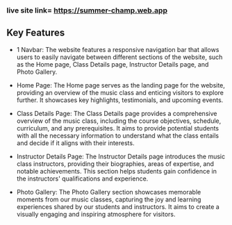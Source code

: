 
### live site link= https://summer-champ.web.app


## Key Features
* 1 Navbar: The website features a responsive navigation bar that allows users to easily navigate between different sections of the website, such as the Home page, Class Details page, Instructor Details page, and Photo Gallery.

* Home Page: The Home page serves as the landing page for the website, providing an overview of the music class and enticing visitors to explore further. It showcases key highlights, testimonials, and upcoming events.

* Class Details Page: The Class Details page provides a comprehensive overview of the music class, including the course objectives, schedule, curriculum, and any prerequisites. It aims to provide potential students with all the necessary information to understand what the class entails and decide if it aligns with their interests.

* Instructor Details Page: The Instructor Details page introduces the music class instructors, providing their biographies, areas of expertise, and notable achievements. This section helps students gain confidence in the instructors' qualifications and experience.

* Photo Gallery: The Photo Gallery section showcases memorable moments from our music classes, capturing the joy and learning experiences shared by our students and instructors. It aims to create a visually engaging and inspiring atmosphere for visitors.